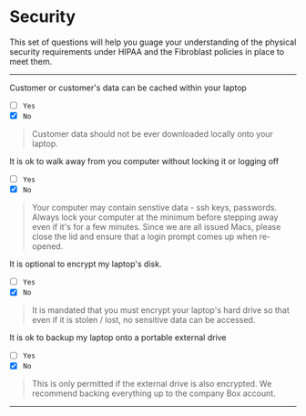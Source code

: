 # Security

This set of questions will help you guage your understanding of the physical security requirements under HIPAA and the Fibroblast policies in place to meet them.


---

Customer or customer's data can be cached within your laptop
- [ ] `Yes`
- [x] `No`

> Customer data should not be ever downloaded locally onto your laptop.

It is ok to walk away from you computer without locking it or logging off
- [ ] `Yes`
- [x] `No`

> Your computer may contain senstive data - ssh keys, passwords. Always lock your computer at the minimum before stepping away even if it's for a few minutes. Since we are all issued Macs, please close the lid and ensure that a login prompt comes up when re-opened.

It is optional to encrypt my laptop's disk.
- [ ] `Yes`
- [x] `No`

> It is mandated that you must encrypt your laptop's hard drive so that even if it is stolen / lost, no sensitive data can be accessed.

It is ok to backup my laptop onto a portable external drive
- [ ] `Yes`
- [x] `No`

> This is only permitted if the external drive is also encrypted. We recommend backing everything up to the company Box account.

---
